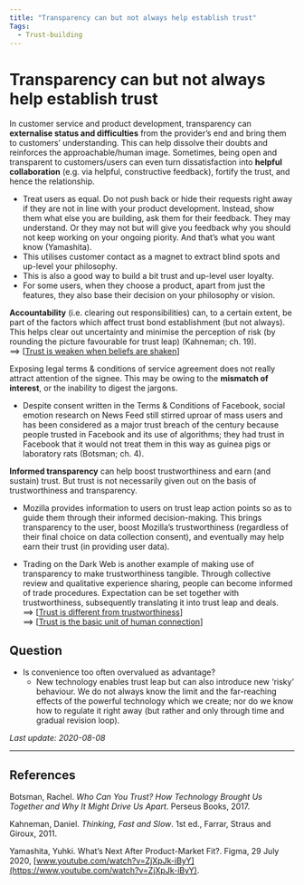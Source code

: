 ```yaml
---
title: "Transparency can but not always help establish trust"
Tags:
  - Trust-building
---
```


# Transparency can but not always help establish trust

In customer service and product development, transparency can **externalise status and difficulties** from the provider’s end and bring them to customers’ understanding. This can help dissolve their doubts and reinforces the approachable/human image. Sometimes, being open and transparent to customers/users can even turn dissatisfaction into **helpful collaboration** (e.g. via helpful, constructive feedback), fortify the trust, and hence the relationship.

- Treat users as equal. Do not push back or hide their requests right away if they are not in line with your product development. Instead, show them what else you are building, ask them for their feedback. They may understand. Or they may not but will give you feedback why you should not keep working on your ongoing piority. And that’s what you want know (Yamashita).
- This utilises customer contact as a magnet to extract blind spots and up-level your philosophy.
- This is also a good way to build a bit trust and up-level user loyalty.
- For some users, when they choose a product, apart from just the features, they also base their decision on your philosophy or vision.

**Accountability** (i.e. clearing out responsibilities) can, to a certain extent, be part of the factors which affect trust bond establishment (but not always). This helps clear out uncertainty and minimise the perception of risk (by rounding the picture favourable for trust leap) (Kahneman; ch. 19).  
==> [[Trust is weaken when beliefs are shaken]]

Exposing legal terms & conditions of service agreement does not really attract attention of the signee. This may be owing to the **mismatch of interest**, or the inability to digest the jargons.

- Despite consent written in the Terms & Conditions of Facebook, social emotion research on News Feed still stirred uproar of mass users and has been considered as a major trust breach of the century because people trusted in Facebook and its use of algorithms; they had trust in Facebook that it would not treat them in this way as guinea pigs or laboratory rats (Botsman; ch. 4).

**Informed transparency** can help boost trustworthiness and earn (and sustain) trust. But trust is not necessarily given out on the basis of trustworthiness and transparency.

- Mozilla provides information to users on trust leap action points so as to guide them through their informed decision-making. This brings transparency to the user, boost Mozilla’s trustworthiness (regardless of their final choice on data collection consent), and eventually may help earn their trust (in providing user data).

- Trading on the Dark Web is another example of making use of transparency to make trustworthiness tangible. Through collective review and qualitative experience sharing, people can become informed of trade procedures. Expectation can be set together with trustworthiness, subsequently translating it into trust leap and deals.  
==> [[Trust is different from trustworthiness]]  
==> [[Trust is the basic unit of human connection]]

## Question

- Is convenience too often overvalued as advantage?
  - New technology enables trust leap but can also introduce new ‘risky’ behaviour. We do not always know the limit and the far-reaching effects of the powerful technology which we create; nor do we know how to regulate it right away (but rather and only through time and gradual revision loop).

*Last update: 2020-08-08*

* * *

## References
Botsman, Rachel. _Who Can You Trust? How Technology Brought Us Together and Why It Might Drive Us Apart_. Perseus Books, 2017.

Kahneman, Daniel. _Thinking, Fast and Slow_. 1st ed., Farrar, Straus and Giroux, 2011.

Yamashita, Yuhki. What’s Next After Product-Market Fit?. Figma, 29 July 2020, [www.youtube.com/watch?v=ZjXpJk-iByY](https://www.youtube.com/watch?v=ZjXpJk-iByY).

[//begin]: # "Autogenerated link references for markdown compatibility"
[Trust is weaken when beliefs are shaken]: Trust-is-weaken-when-beliefs-are-shaken "Trust is weaken when beliefs are shaken"
[Trust is different from trustworthiness]: Trust-is-different-from-trustworthiness "Trust is different from trustworthiness"
[Trust is the basic unit of human connection]: Trust-is-the-basic-unit-of-human-connection "Trust is the basic unit of human connection"
[//end]: # "Autogenerated link references"
